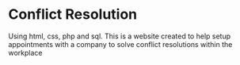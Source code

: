 # Conflict Resolution

Using html, css, php and sql. This is a website created to help setup appointments with a company to solve conflict resolutions within the workplace
